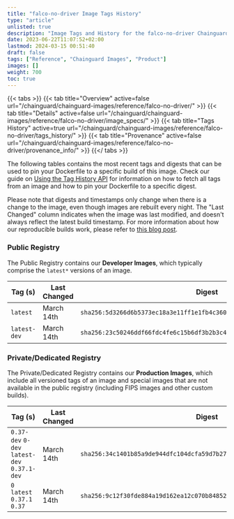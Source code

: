 ```yaml
---
title: "falco-no-driver Image Tags History"
type: "article"
unlisted: true
description: "Image Tags and History for the falco-no-driver Chainguard Image"
date: 2023-06-22T11:07:52+02:00
lastmod: 2024-03-15 00:51:40
draft: false
tags: ["Reference", "Chainguard Images", "Product"]
images: []
weight: 700
toc: true
---
```


{{< tabs >}}
{{< tab title="Overview" active=false url="/chainguard/chainguard-images/reference/falco-no-driver/" >}}
{{< tab title="Details" active=false url="/chainguard/chainguard-images/reference/falco-no-driver/image_specs/" >}}
{{< tab title="Tags History" active=true url="/chainguard/chainguard-images/reference/falco-no-driver/tags_history/" >}}
{{< tab title="Provenance" active=false url="/chainguard/chainguard-images/reference/falco-no-driver/provenance_info/" >}}
{{</ tabs >}}

The following tables contains the most recent tags and digests that can be used to pin your Dockerfile to a specific build of this image. Check our guide on [Using the Tag History API](/chainguard/chainguard-images/using-the-tag-history-api/) for information on how to fetch all tags from an image and how to pin your Dockerfile to a specific digest.

Please note that digests and timestamps only change when there is a change to the image, even though images are rebuilt every night. The "Last Changed" column indicates when the image was last modified, and doesn't always reflect the latest build timestamp. For more information about how our reproducible builds work, please refer to [this blog post](https://www.chainguard.dev/unchained/reproducing-chainguards-reproducible-image-builds).

### Public Registry
The Public Registry contains our **Developer Images**, which typically comprise the `latest*` versions of an image.

| Tag (s)       | Last Changed | Digest                                                                    |
|---------------|--------------|---------------------------------------------------------------------------|
|  `latest`     | March 14th   | `sha256:5d3266d6b5373ec18a3e11ff1e1fb4c3600e5008d4c5184258fa314a01b56923` |
|  `latest-dev` | March 14th   | `sha256:23c50246ddf66fdc4fe6c15b6df3b2b3c436b628e121b3d427aa2e1f4042cce1` |


### Private/Dedicated Registry
The Private/Dedicated Registry contains our **Production Images**, which include all versioned tags of an image and special images that are not available in the public registry (including FIPS images and other custom builds).

| Tag (s)                                       | Last Changed | Digest                                                                    |
|-----------------------------------------------|--------------|---------------------------------------------------------------------------|
|  `0.37-dev` `0-dev` `latest-dev` `0.37.1-dev` | March 14th   | `sha256:34c1401b85a9de944dfc104dcfa59d7b2709c83322dd61abdddabc832da936a9` |
|  `0` `latest` `0.37.1` `0.37`                 | March 14th   | `sha256:9c12f30fde884a19d162ea12c070b8485283936a05b9d218142a775f1ceb499f` |

